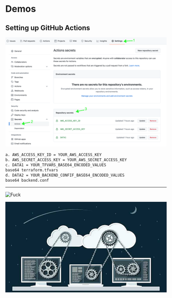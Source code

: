 # Demos

## Setting up GitHub Actions

![GHAs](./2.png "Follow 1, 2 and 3")

    a. AWS_ACCESS_KEY_ID = YOUR_AWS_ACCESS_KEY
    b. AWS_SECRET_ACCESS_KEY = YOUR_AWS_SECRET_ACCESS_KEY
    c. DATA1 = YOUR_TFVARS_BASE64_ENCODED_VALUES
    base64 terraform.tfvars
    d. DATA2 = YOUR_BACKEND_CONFIF_BASE64_ENCODED_VALUES
    base64 backend.conf

__________________________________________________

![Fuck](https://c.tenor.com/-aZGk99QVM8AAAAC/space-force-microsoft.gif "!!!")

![Happening](./1.jpeg "Now! Now! You all good!")
